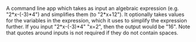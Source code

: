 A command line app which takes as input an algebraic expression (e.g. "2\*x-(-3)\*4") and simplifies them (to "2\*x+12").
It optionally takes values for the variables in the expression, which it uses to simplify the expression further.
If you input "2\*x-(-3)*4" "x=2", then the output would be "16".
Note that quotes around inputs is not required if they do not contain spaces.
